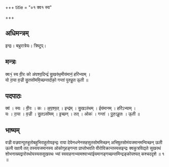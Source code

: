 +++
title = "०१ क्व१ स्य"

+++
## अधिमन्त्रम्
इन्द्रः। बभ्रुरात्रेयः। त्रिष्टुप्।

## मन्त्रः
क्व१॒॑ स्य वी॒रः को अ॑पश्य॒दिन्द्रं॑ सु॒खर॑थ॒मीय॑मानं॒ हरि॑भ्याम् ।  
यो रा॒या व॒ज्री सु॒तसो॑ममि॒च्छन्तदोको॒ गन्ता॑ पुरुहू॒त ऊ॒ती ॥

## पदपाठः
क्व॑ । स्यः । वी॒रः । कः । अ॒प॒श्य॒त् । इन्द्र॑म् । सु॒खऽर॑थम् । ईय॑मानम् । हरि॑ऽभ्याम् ।  
यः । रा॒या । व॒ज्री । सु॒तऽसो॑मम् । इ॒च्छन् । तत् । ओकः॑ । गन्ता॑ । पु॒रु॒ऽहू॒तः । ऊ॒ती ॥

## भाष्यम्
वज्री वज्रवान्पुरुहूतोबहुभिराहूतोयइन्द्रः राया देयेनधनेनसहसुतसोममिच्छन् अभिषुतसोमंयजमानमन्विच्छन् ऊती ऊत्यै रक्षायै तत् तस्ययजमानस्य ओकोगृहङ्गन्ता प्राप्तोभवति वीरोविक्रान्तस्यसइन्द्रः क्वकुत्रविद्यते सुखरथं शोभनाख्यद्वारोरथोयस्यससुखरथः भ्यां स्ववाहनाभ्यामश्वाभ्यांईयमानङ्गच्छन्तमिन्द्रङ्कोपश्यत् कश्चददृशे ॥ १ ॥